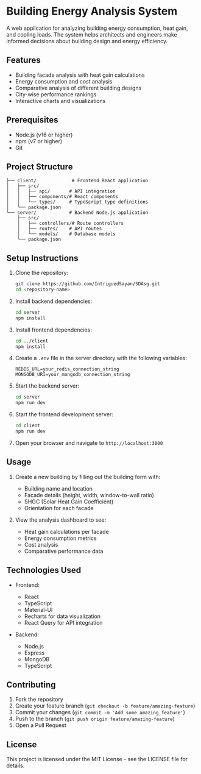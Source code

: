 # Building Energy Analysis System

A web application for analyzing building energy consumption, heat gain, and cooling loads. The system helps architects and engineers make informed decisions about building design and energy efficiency.

## Features

- Building facade analysis with heat gain calculations
- Energy consumption and cost analysis
- Comparative analysis of different building designs
- City-wise performance rankings
- Interactive charts and visualizations

## Prerequisites

- Node.js (v16 or higher)
- npm (v7 or higher)
- Git

## Project Structure

```
├── client/             # Frontend React application
│   ├── src/
│   │   ├── api/       # API integration
│   │   ├── components/# React components
│   │   └── types/     # TypeScript type definitions
│   └── package.json
└── server/            # Backend Node.js application
    ├── src/
    │   ├── controllers/# Route controllers
    │   ├── routes/    # API routes
    │   └── models/    # Database models
    └── package.json
```

## Setup Instructions

1. Clone the repository:
   ```bash
   git clone https://github.com/IntriguedSayan/SDAsg.git
   cd <repository-name>
   ```

2. Install backend dependencies:
   ```bash
   cd server
   npm install
   ```

3. Install frontend dependencies:
   ```bash
   cd ../client
   npm install
   ```

4. Create a `.env` file in the server directory with the following variables:
   ```
   REDIS_URL=your_redis_connection_string
   MONGODB_URI=your_mongodb_connection_string
   ```

5. Start the backend server:
   ```bash
   cd server
   npm run dev
   ```

6. Start the frontend development server:
   ```bash
   cd client
   npm run dev
   ```

7. Open your browser and navigate to `http://localhost:3000`

## Usage

1. Create a new building by filling out the building form with:
   - Building name and location
   - Facade details (height, width, window-to-wall ratio)
   - SHGC (Solar Heat Gain Coefficient)
   - Orientation for each facade

2. View the analysis dashboard to see:
   - Heat gain calculations per facade
   - Energy consumption metrics
   - Cost analysis
   - Comparative performance data

## Technologies Used

- Frontend:
  - React
  - TypeScript
  - Material-UI
  - Recharts for data visualization
  - React Query for API integration

- Backend:
  - Node.js
  - Express
  - MongoDB
  - TypeScript

## Contributing

1. Fork the repository
2. Create your feature branch (`git checkout -b feature/amazing-feature`)
3. Commit your changes (`git commit -m 'Add some amazing feature'`)
4. Push to the branch (`git push origin feature/amazing-feature`)
5. Open a Pull Request

## License

This project is licensed under the MIT License - see the LICENSE file for details.
